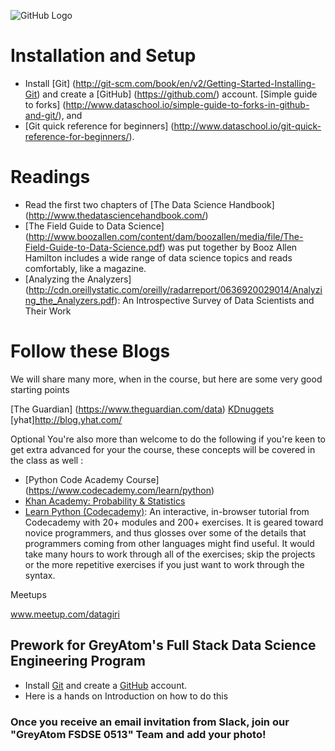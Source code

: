 ![GitHub Logo](https://lh5.googleusercontent.com/l0E8iVRu8Lv0lFSYXNtYm_NXDeZjVpx1VDJMpTsiEFDogr1QekROgDD5Rh9KKiTdKCk3FMZkzsW-6RiBwqgXx-Ez1NzZLpg84FUf=w1349-h586-rw)

# Installation and Setup

* Install [Git] (http://git-scm.com/book/en/v2/Getting-Started-Installing-Git) and create a [GitHub] (https://github.com/) account. [Simple guide to forks] (http://www.dataschool.io/simple-guide-to-forks-in-github-and-git/), and
*  [Git quick reference for beginners] (http://www.dataschool.io/git-quick-reference-for-beginners/).

# Readings

* Read the first two chapters of [The Data Science Handbook] (http://www.thedatasciencehandbook.com/)
 * [The Field Guide to Data Science] (http://www.boozallen.com/content/dam/boozallen/media/file/The-Field-Guide-to-Data-Science.pdf) was put together by Booz Allen Hamilton includes a wide range of data science topics and reads comfortably, like a magazine.
* [Analyzing the Analyzers] (http://cdn.oreillystatic.com/oreilly/radarreport/0636920029014/Analyzing_the_Analyzers.pdf): An Introspective Survey of Data Scientists and Their Work

# Follow these Blogs

We will share many more, when in the course, but here are some very good starting points

[The Guardian] (https://www.theguardian.com/data)
[KDnuggets](http://www.kdnuggets.com/)
[yhat]http://blog.yhat.com/

Optional
You're also more than welcome to do the following if you're keen to get extra advanced for your the course, these concepts will be covered in the class as well :

* [Python Code Academy Course] (https://www.codecademy.com/learn/python)
* [Khan Academy: Probability & Statistics](https://www.khanacademy.org/math/probability)
 * [Learn Python (Codecademy)](http://www.codecademy.com/tracks/python): An interactive, in-browser tutorial from Codecademy with 20+ modules and 200+ exercises. It is geared toward novice programmers, and thus glosses over some of the details that programmers coming from other languages might find useful. It would take many hours to work through all of the exercises; skip the projects or the more repetitive exercises if you just want to work through the syntax. 

Meetups

www.meetup.com/datagiri

## Prework for GreyAtom's Full Stack Data Science Engineering Program
* Install [Git](http://git-scm.com/book/en/v2/Getting-Started-Installing-Git) and create a [GitHub](http://github.com) account.
* Here is a hands on Introduction on how to do this 
### Once you receive an email invitation from Slack, join our "GreyAtom FSDSE 0513" Team and add your photo!

